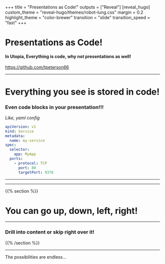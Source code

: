 +++
title = "Presentations as Code!"
outputs = ["Reveal"]
[reveal_hugo]
custom_theme = "reveal-hugo/themes/robot-lung.css"
margin = 0.2
highlight_theme = "color-brewer"
transition = "slide"
transition_speed = "fast"
+++


# Presentations as Code!

#### In Utopia, Everything is code, why not presentations as well!

https://github.com/tpeterson66

---

# Everything you see is stored in code!

### Even code blocks in your presentation!!!

_Like, yaml config_

```yaml
apiVersion: v1
kind: Service
metadata:
  name: my-service
spec:
  selector:
    app: MyApp
  ports:
    - protocol: TCP
      port: 80
      targetPort: 9376
```

---
  
<!-- {{< slide id="hello" background="#7d64ff" transition="zoom" transition-speed="slow" >}}

{{% note %}}
Speaker notes here. This shouldn't be visible.
{{% /note %}}

<p style="color:white">
{{% fragment %}}# Isa{{% /fragment %}}
{{% fragment %}}## Deux{{% /fragment %}}
{{% fragment %}}### Drie{{% /fragment %}}

</p> -->

---

{{% section %}}

# You can go up, down, left, right!

---

### Drill into content or skip right over it!

{{% /section %}}

---

The possibilities are endless...
